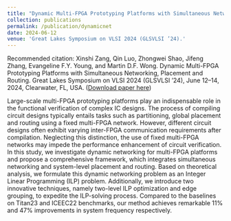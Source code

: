 ```yaml
---
title: "Dynamic Multi-FPGA Prototyping Platforms with Simultaneous Networking, Placement and Routing."
collection: publications
permalink: /publication/dynamicnet
date: 2024-06-12
venue: 'Great Lakes Symposium on VLSI 2024 (GLSVLSI ’24).'
---
```


Recommended citation: Xinshi Zang, Qin Luo, Zhongwei Shao, Jifeng Zhang, Evangeline F.Y. Young, and Martin D.F. Wong. Dynamic Multi-FPGA Prototyping Platforms with Simultaneous Networking, Placement and Routing. Great Lakes Symposium on VLSI 2024 (GLSVLSI ’24), June 12–14, 2024, Clearwater, FL, USA. ([Download paper here](https://dl.acm.org/doi/abs/10.1145/3649476.3658713))

Large-scale multi-FPGA prototyping platforms play an indispensable role in the functional verification of complex IC designs. The process of compiling circuit designs typically entails tasks such as partitioning, global placement and routing using a fixed multi-FPGA network. However, different circuit designs often exhibit varying inter-FPGA communication requirements after compilation. Neglecting this distinction, the use of fixed multi-FPGA networks may impede the performance enhancement of circuit verification. In this study, we investigate dynamic networking for multi-FPGA platforms and propose a comprehensive framework, which integrates
simultaneous networking and system-level placement and routing. Based on theoretical analysis, we formulate this dynamic networking problem as an Integer Linear Programming (ILP) problem. Additionally, we introduce two innovative techniques, namely two-level ILP optimization and edge grouping, to expedite the ILP-solving process. Compared to the baselines on Titan23 and ICEEC22 benchmarks, our method achieves remarkable 11% and 47% improvements in system frequency respectively.


